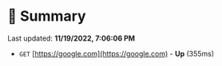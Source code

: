 # 📖 Summary
Last updated: **11/19/2022, 7:06:06 PM**

- `GET` [https://google.com](https://google.com) - **Up** (355ms)
